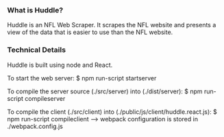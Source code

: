 ### What is Huddle?
Huddle is an NFL Web Scraper. It scrapes the NFL website and presents a view of the data that is easier to use than the NFL website.

### Technical Details

Huddle is built using node and React.

To start the web server:
  $ npm run-script startserver

To compile the server source (./src/server) into (./dist/server):
  $ npm run-script compileserver

To compile the client (./src/client) into (./public/js/client/huddle.react.js):
  $ npm run-script compileclient
  --> webpack configuration is stored in ./webpack.config.js


